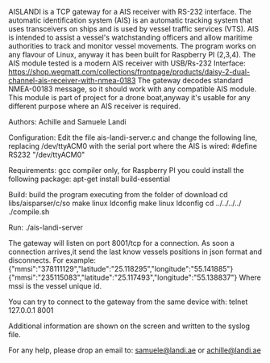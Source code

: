 AISLANDI  is a TCP gateway for a AIS receiver with RS-232 interface.
The automatic identification system (AIS) is an automatic tracking system 
that uses transceivers on ships and is used by vessel traffic services (VTS). 
AIS is intended to assist a vessel's watchstanding officers and allow maritime 
authorities to track and monitor vessel movements.
The program works on any flavour of Linux, anyway it has been built for
Raspberry PI (2,3,4).
The AIS module tested is a modern AIS receiver with USB/Rs-232 Interface:
https://shop.wegmatt.com/collections/frontpage/products/daisy-2-dual-channel-ais-receiver-with-nmea-0183
The gateway decodes standard NMEA-00183 message, so it should work with any
compatible AIS module.
This module is part of project for a drone boat,anyway it's usable for any
different purpose where an AIS receiver is required.

Authors: Achille and Samuele Landi

Configuration:
Edit the file ais-landi-server.c and change the following line, replacing
/dev/ttyACM0 with the serial port where the AIS is wired:
#define RS232 "/dev/ttyACM0"

Requirements:
gcc compiler only, for Raspberry PI you could install the following package:
apt-get install build-essential

Build:
build the program executing from the folder of download
cd libs/aisparser/c/so
make linux
ldconfig
make linux
ldconfig
cd ../../../../
./compile.sh

Run:
./ais-landi-server


The gateway will listen on port 8001/tcp for a connection. As soon a
connection arrives,it send the last know vessels positions in json format and
disconnects. For example:
{"mmsi":"378111129","latitude":"25.118295","longitude":"55.141885"}
{"mmsi":"235115083","latitude":"25.117493","longitude":"55.138837"}
Where mssi is the vessel unique id.

You can try to connect to the gateway from the same device with:
telnet 127.0.0.1 8001

Additional information are shown on the screen and written to the syslog file.

For any help, please drop an email to: samuele@landi.ae or achille@landi.ae












